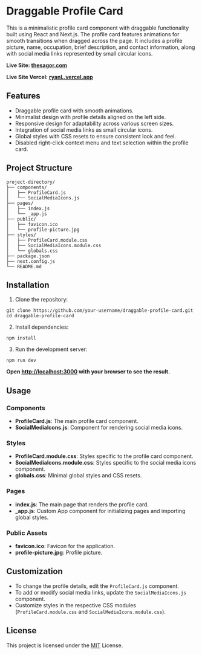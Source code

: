 # Draggable Profile Card

This is a minimalistic profile card component with draggable functionality built using React and Next.js. The profile card features animations for smooth transitions when dragged across the page. It includes a profile picture, name, occupation, brief description, and contact information, along with social media links represented by small circular icons.

**Live Site: [thesagor.com](https://thesagor.com)**

**Live Site Vercel: [ryanL.vercel.app](https://ryanl.vercel.app)**
## Features

- Draggable profile card with smooth animations.
- Minimalist design with profile details aligned on the left side.
- Responsive design for adaptability across various screen sizes.
- Integration of social media links as small circular icons.
- Global styles with CSS resets to ensure consistent look and feel.
- Disabled right-click context menu and text selection within the profile card.

## Project Structure
```
project-directory/
├── components/
│   ├── ProfileCard.js
│   └── SocialMediaIcons.js
├── pages/
│   ├── index.js
│   └── _app.js
├── public/
│   ├── favicon.ico
│   └── profile-picture.jpg
├── styles/
│   ├── ProfileCard.module.css
│   ├── SocialMediaIcons.module.css
│   └── globals.css
├── package.json
├── next.config.js
└── README.md
```



## Installation

1. Clone the repository:
```
git clone https://github.com/your-username/draggable-profile-card.git
cd draggable-profile-card
```

2. Install dependencies:
```
npm install
```
3. Run the development server:
 ```
npm run dev 
```

   **Open [http://localhost:3000](http://localhost:3000) with your browser to see the result.**

## Usage

### Components

- **ProfileCard.js**: The main profile card component.
- **SocialMediaIcons.js**: Component for rendering social media icons.

### Styles

- **ProfileCard.module.css**: Styles specific to the profile card component.
- **SocialMediaIcons.module.css**: Styles specific to the social media icons component.
- **globals.css**: Minimal global styles and CSS resets.

### Pages

- **index.js**: The main page that renders the profile card.
- **_app.js**: Custom App component for initializing pages and importing global styles.

### Public Assets

- **favicon.ico**: Favicon for the application.
- **profile-picture.jpg**: Profile picture.

## Customization

- To change the profile details, edit the `ProfileCard.js` component.
- To add or modify social media links, update the `SocialMediaIcons.js` component.
- Customize styles in the respective CSS modules (`ProfileCard.module.css` and `SocialMediaIcons.module.css`).

## License

This project is licensed under the [MIT](LICENSE) License.
